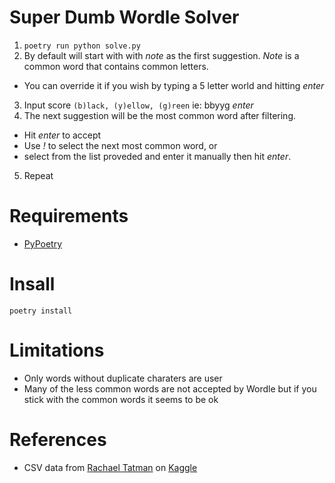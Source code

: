 # Super Dumb Wordle Solver

1. `poetry run python solve.py`
2. By default will start with with *note* as the first suggestion. *Note* is a common word that contains common letters.
  - You can override it if you wish by typing a 5 letter world and hitting *enter*
3. Input score `(b)lack, (y)ellow, (g)reen` ie: bbyyg *enter*
4. The next suggestion will be the most common word after filtering.
  - Hit *enter* to accept
  - Use *!* to select the next most common word, or
  - select from the list proveded and enter it manually then hit *enter*.
5. Repeat

# Requirements

- [PyPoetry](https://python-poetry.org/)

# Insall

`poetry install`

# Limitations

- Only words without duplicate charaters are user
- Many of the less common words are not accepted by Wordle but if you stick with the common words it seems to be ok

# References

- CSV data from [Rachael Tatman](https://www.kaggle.com/rtatman) on [Kaggle](https://www.kaggle.com/rtatman/english-word-frequency)
